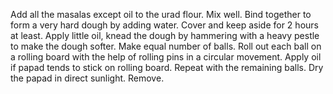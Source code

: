 Add all the masalas except oil to the urad flour. Mix well.
Bind together to form a very hard dough by adding water.
Cover and keep aside for 2 hours at least.
Apply little oil, knead the dough by hammering with a heavy pestle to make the dough softer.
Make equal number of balls.
Roll out each ball on a rolling board with the help of rolling pins in a circular movement.
Apply oil if papad tends to stick on rolling board. Repeat with the remaining balls.
Dry the papad in direct sunlight.
Remove.